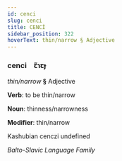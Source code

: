 ```yaml
---
id: cenci
slug: cenci
title: CENCİ
sidebar_position: 322
hoverText: thin/narrow § Adjective
---
```


### cenci&emsp;<span kind="abugida">ꞇ̃ɿꞇɟ</span>

*thin/narrow* **§** Adjective

**Verb**: to be thin/narrow

**Noun**: thinness/narrowness

**Modifier**: thin/narrow

Kashubian cenczi undefined

*Balto-Slavic Language Family*